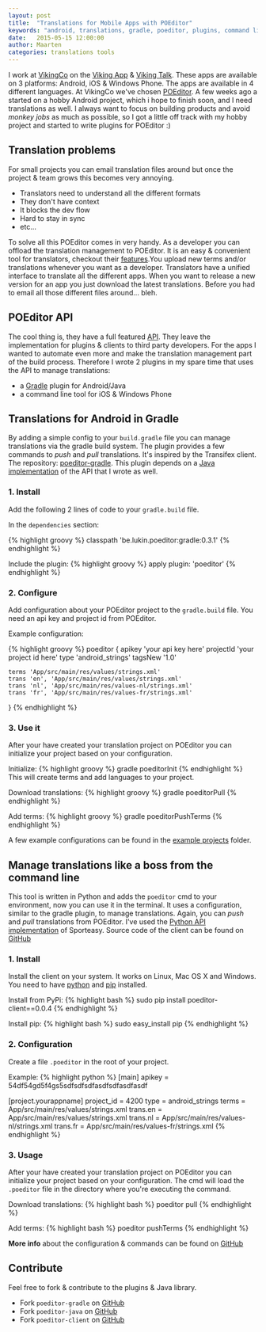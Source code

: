 ```yaml
---
layout: post
title:  "Translations for Mobile Apps with POEditor"
keywords: "android, translations, gradle, poeditor, plugins, command line, mobile apps, github"
date:   2015-05-15 12:00:00
author: Maarten
categories: translations tools
---
```


I work at [VikingCo][vikingco] on the [Viking App][vikingapp] & [Viking Talk][vikingtalk]. These apps are available on
3 platforms: Android, iOS & Windows Phone. The apps are available in 4 different languages. At VikingCo we've chosen
[POEditor][poeditor]. A few weeks ago a started on a hobby Android project, which i hope to finish soon, and I need
translations as well. I always want to focus on building products and avoid *monkey jobs* as much as
possible, so I got a little off track with my hobby project and started to write plugins for POEditor :)

Translation problems
--------------------
For small projects you can email translation files around but once the project & team grows this becomes very annoying.

* Translators need to understand all the different formats
* They don't have context
* It blocks the dev flow
* Hard to stay in sync
* etc...

To solve all this POEditor comes in very handy. As a developer you can offload the translation management to POEditor.
It is an easy & convenient tool for translators, checkout their [features][features].You upload new terms and/or
translations whenever you want as a developer. Translators have a unified interface to translate all the different apps.
When you want to release a new version for an app you just download the latest translations. Before you had to email all
those different files around... bleh.

POEditor API
-------------
The cool thing is, they have a full featured [API][api]. They leave the implementation for plugins & clients to third
party developers. For the apps I wanted to automate even more and make the translation management part of the build
process. Therefore I wrote 2 plugins in my spare time that uses the API to manage translations:

* a [Gradle][gradle] plugin for Android/Java
* a command line tool for iOS & Windows Phone

Translations for Android in Gradle
----------------------------------
By adding a simple config to your `build.gradle` file you can manage translations via the gradle build system. The
plugin provides a few commands to *push* and *pull* translations. It's inspired by the Transifex client.
The repository: [poeditor-gradle][github-gradle]. This plugin depends on a [Java implementation][github-java] of
the API that I wrote as well.

### 1. Install
Add the following 2 lines of code to your `gradle.build` file.

In the `dependencies` section:

{% highlight groovy %}
classpath 'be.lukin.poeditor:gradle:0.3.1'
{% endhighlight %}

Include the plugin:
{% highlight groovy %}
apply plugin: 'poeditor'
{% endhighlight %}

### 2. Configure
Add configuration about your POEditor project to the `gradle.build` file. You need an api key and project id from
POEditor.

Example configuration:

{% highlight groovy %}
poeditor {
    apikey 'your api key here'
    projectId 'your project id here'
    type 'android_strings'
    tagsNew '1.0'

    terms 'App/src/main/res/values/strings.xml'
    trans 'en', 'App/src/main/res/values/strings.xml'
    trans 'nl', 'App/src/main/res/values-nl/strings.xml'
    trans 'fr', 'App/src/main/res/values-fr/strings.xml'
}
{% endhighlight %}


### 3. Use it
After your have created your translation project on POEditor you can initialize your project based on your
configuration.

Initialize:
{% highlight groovy %}
gradle poeditorInit
{% endhighlight %}
This will create terms and add languages to your project.


Download translations:
{% highlight groovy %}
gradle poeditorPull
{% endhighlight %}

Add terms:
{% highlight groovy %}
gradle poeditorPushTerms
{% endhighlight %}

A few example configurations can be found in the [example projects][example] folder.

Manage translations like a boss from the command line
-----------------------------------------------------
This tool is written in Python and adds the `poeditor` cmd to your environment, now you can use it in the terminal.
It uses a configuration, similar to the gradle plugin, to manage translations. Again, you can *push* and *pull*
translations from POEditor. I've used the [Python API implementation][github-python]
of Sporteasy. Source code of the client can be found on [GitHub][github-client]

### 1. Install
Install the client on your system. It works on Linux, Mac OS X and Windows. You need to have
[python](https://python.org) and [pip](https://pypi.python.org/pypi/pip) installed.

Install from PyPi:
{% highlight bash %}
sudo pip install poeditor-client==0.0.4
{% endhighlight %}

Install pip:
{% highlight bash %}
sudo easy_install pip
{% endhighlight %}

### 2. Configuration
Create a file `.poeditor` in the root of your project.

Example:
{% highlight python %}
[main]
apikey = 54df54gd5f4gs5sdfsdfsdfasdfsdfasdfasdf

[project.yourappname]
project_id = 4200
type = android_strings
terms = App/src/main/res/values/strings.xml
trans.en = App/src/main/res/values/strings.xml
trans.nl = App/src/main/res/values-nl/strings.xml
trans.fr = App/src/main/res/values-fr/strings.xml
{% endhighlight %}

### 3. Usage
After your have created your translation project on POEditor you can initialize your project based on your
configuration. The cmd will load the `.poeditor` file in the directory where you're executing the command.

Download translations:
{% highlight bash %}
poeditor pull
{% endhighlight %}

Add terms:
{% highlight bash %}
poeditor pushTerms
{% endhighlight %}

**More info** about the configuration & commands can be found on [GitHub][github-client]

Contribute
----------
Feel free to fork & contribute to the plugins & Java library.

* Fork `poeditor-gradle` on [GitHub][github-gradle]
* Fork `poeditor-java` on [GitHub][github-java]
* Fork `poeditor-client` on [GitHub][github-client]


[vikingco]:     https://vikingco.com
[vikingapp]:    https://vikingco.com/en/products/viking-app/
[vikingtalk]:   https://vikingco.com/en/viking-talk/
[poeditor]:     https://poeditor.com
[features]:     https://poeditor.com/features/
[api]:          https://poeditor.com/api_reference/
[gradle]:       https://gradle.org/
[github-gradle]:https://github.com/lukin0110/poeditor-gradle
[github-java]:  https://github.com/lukin0110/poeditor-java
[github-client]:https://github.com/lukin0110/poeditor-client
[github-python]:https://github.com/sporteasy/python-poeditor
[example]:      https://github.com/lukin0110/poeditor-gradle/blob/master/example-project/
